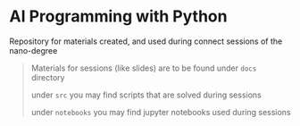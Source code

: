 # AI Programming with Python

Repository for materials created, and used during connect sessions of the nano-degree

> Materials for sessions (like slides) are to be found under `docs` directory
>
> under `src` you may find scripts that are solved during sessions
>
> under `notebooks` you may find jupyter notebooks used during sessions
